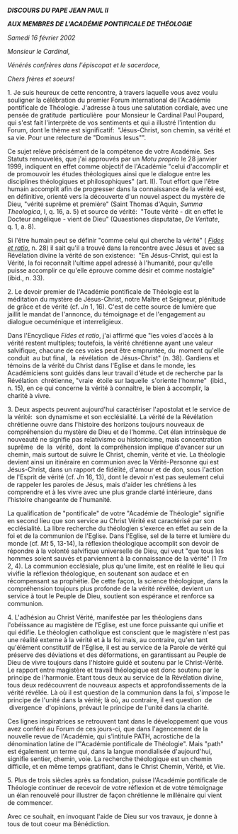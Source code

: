 ***DISCOURS DU PAPE JEAN PAUL II***

***AUX MEMBRES DE L'ACADÉMIE PONTIFICALE DE THÉOLOGIE***

*Samedi 16 février 2002*

*Monsieur le Cardinal,*

*Vénérés confrères dans l'épiscopat et le sacerdoce,*

*Chers frères et soeurs!*

1. Je suis heureux de cette rencontre, à travers laquelle vous avez voulu souligner la célébration du premier Forum international de l'Académie pontificale de Théologie. J'adresse à tous une salutation cordiale, avec une pensée de gratitude  particulière  pour Monsieur le Cardinal Paul Poupard, qui s'est fait l'interprète de vos sentiments et qui a illustré l'intention du Forum, dont le thème est significatif:  "Jésus-Christ, son chemin, sa vérité et sa vie. Pour une relecture de "Dominus Iesus"".

Ce sujet relève précisément de la compétence de votre Académie. Ses Statuts renouvelés, que j'ai approuvés par un *Motu proprio* le 28 janvier 1999, indiquent en effet comme objectif de l'Académie "celui d'accomplir et de promouvoir les études théologiques ainsi que le dialogue entre les disciplines théologiques et philosophiques" (art. II). Tout effort que l'être humain accomplit afin de progresser dans la connaissance de la vérité est, en définitive, orienté vers la découverte d'un nouvel aspect du mystère de Dieu, "vérité suprême et première" (Saint Thomas d'Aquin, *Summa Theologica*, I, q. 16, a. 5) et source de vérité:  "Toute vérité - dit en effet le Docteur angélique - vient de Dieu" (Quaestiones disputatae, *De Veritate*, q. 1, a. 8).

Si l'être humain peut se définir "comme celui qui cherche la vérité" ( *[Fides et ratio](/content/john-paul-ii/fr/encyclicals/documents/hf_jp-ii_enc_15101998_fides-et-ratio.html)*, n. 28) il sait qu'il a trouvé dans la rencontre avec Jésus et avec sa Révélation divine la vérité de son existence:  "En Jésus-Christ, qui est la Vérité, la foi reconnaît l'ultime appel adressé à l'humanité, pour qu'elle puisse accomplir ce qu'elle éprouve comme désir et comme nostalgie" (ibid., n. 33).

2. Le devoir premier de l'Académie pontificale de Théologie est la méditation du mystère de Jésus-Christ, notre Maître et Seigneur, plénitude de grâce et de vérité (cf. *Jn* 1, 16). C'est de cette source de lumière que jaillit le mandat de l'annonce, du témoignage et de l'engagement au dialogue oecuménique et interreligieux.

Dans l'Encyclique *Fides et ratio*, j'ai affirmé que "les voies d'accès à la vérité restent multiples; toutefois, la vérité chrétienne ayant une valeur salvifique, chacune de ces voies peut être empruntée, du  moment qu'elle  conduit  au but final,  la  révélation  de Jésus-Christ" (n. 38). Gardiens et témoins de la vérité du Christ dans l'Eglise et dans le monde, les Académiciens sont guidés dans leur travail d'étude et de recherche par la Révélation  chrétienne, "vraie  étoile sur laquelle  s'oriente l'homme"  (ibid., n. 15), en ce qui concerne la vérité à connaître, le bien à accomplir, la charité à vivre.

3. Deux aspects peuvent aujourd'hui caractériser l'apostolat et le service de la vérité:  son dynamisme et son ecclésialité. La vérité de la Révélation chrétienne ouvre dans l'histoire des horizons toujours nouveaux de compréhension du mystère de Dieu et de l'homme. Cet élan intrinsèque de nouveauté ne signifie pas relativisme ou historicisme, mais concentration suprême  de  la  vérité,  dont  la compréhension implique d'avancer sur un chemin, mais surtout de suivre le Christ, chemin, vérité et vie. La théologie devient ainsi un itinéraire en communion avec la Vérité-Personne qui est Jésus-Christ, dans un rapport de fidélité, d'amour et de don, sous l'action de l'Esprit de vérité (cf. *Jn* 16, 13), dont le devoir n'est pas seulement celui de rappeler les paroles de Jésus, mais d'aider les chrétiens à les comprendre et à les vivre avec une plus grande clarté intérieure, dans l'histoire changeante de l'humanité.

La qualification de "pontificale" de votre "Académie de Théologie" signifie en second lieu que son service au Christ Vérité est caractérisé par son ecclésialité. La libre recherche du théologien s'exerce en effet au sein de la foi et de la communion de l'Eglise. Dans l'Eglise, sel de la terre et lumière du monde (cf. *Mt* 5, 13-14), la réflexion théologique accomplit son devoir de répondre à la volonté salvifique universelle de Dieu, qui veut "que tous les hommes soient sauvés et parviennent à la connaissance de la vérité" (1 *Tm* 2, 4). La communion ecclésiale, plus qu'une limite, est en réalité le lieu qui vivifie la réflexion théologique, en soutenant son audace et en récompensant sa prophétie. De cette façon, la science théologique, dans la compréhension toujours plus profonde de la vérité révélée, devient un service à tout le Peuple de Dieu, soutient son espérance et renforce sa communion.

4. L'adhésion au Christ Vérité, manifestée par les théologiens dans l'obéissance au magistère de l'Eglise, est une force puissante qui unifie et qui édifie. Le théologien catholique est conscient que le magistère n'est pas une réalité externe à la vérité et à la foi mais, au contraire, qu'en tant qu'élément constitutif de l'Eglise, il est au service de la Parole de vérité qui préserve des déviations et des déformations, en garantissant au Peuple de Dieu de vivre toujours dans l'histoire guidé et soutenu par le Christ-Vérité. Le rapport entre magistère et travail théologique est donc soutenu par le principe de l'harmonie. Etant tous deux au service de la Révélation divine, tous deux redécouvrent de nouveaux aspects et approfondissements de la vérité révélée. Là où il est question de la communion dans la foi, s'impose le principe de l'unité dans la vérité; là où, au contraire, il est question  de  divergence  d'opinions, prévaut le principe de l'unité dans la charité.

Ces lignes inspiratrices se retrouvent tant dans le développement que vous avez conféré au Forum de ces jours-ci, que dans l'agencement de la nouvelle revue de l'Académie, qui s'intitule PATH, acrostiche de la dénomination latine de l'"Académie pontificale de Théologie". Mais "path" est également un terme qui, dans la langue mondialisée d'aujourd'hui, signifie sentier, chemin, voie. La recherche théologique est un chemin difficile, et en même temps gratifiant, dans le Christ Chemin, Vérité, et Vie.

5. Plus de trois siècles après sa fondation, puisse l'Académie pontificale de Théologie continuer de recevoir de votre réflexion et de votre témoignage un élan renouvelé pour illustrer de façon chrétienne le millénaire qui vient de commencer.

Avec ce souhait, en invoquant l'aide de Dieu sur vos travaux, je donne à tous de tout coeur ma Bénédiction.